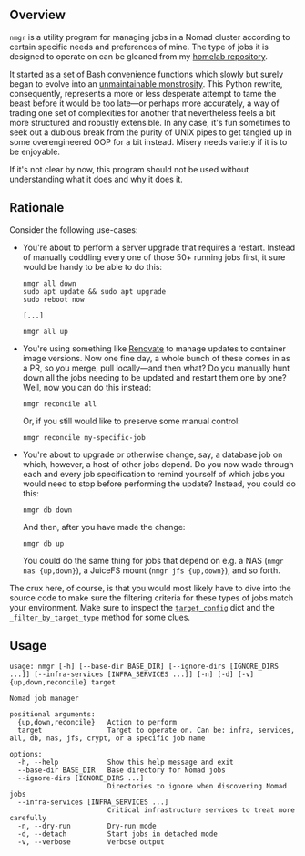 ## Overview

`nmgr` is a utility program for managing jobs in a Nomad cluster according to certain specific needs and preferences of mine. The type of jobs it is designed to operate on can be gleaned from my [homelab repository](https://github.com/cycneuramus/homelab).

It started as a set of Bash convenience functions which slowly but surely began to evolve into an [unmaintainable monstrosity](https://github.com/cycneuramus/nmgr/blob/bash-legacy/nmgr). This Python rewrite, consequently, represents a more or less desperate attempt to tame the beast before it would be too late—or perhaps more accurately, a way of trading one set of complexities for another that nevertheless feels a bit more structured and robustly extensible. In any case, it's fun sometimes to seek out a dubious break from the purity of UNIX pipes to get tangled up in some overengineered OOP for a bit instead. Misery needs variety if it is to be enjoyable.

If it's not clear by now, this program should not be used without understanding what it does and why it does it.

## Rationale

Consider the following use-cases:

+ You're about to perform a server upgrade that requires a restart. Instead of manually coddling every one of those 50+ running jobs first, it sure would be handy to be able to do this:

    ```
    nmgr all down
    sudo apt update && sudo apt upgrade
    sudo reboot now

    [...]

    nmgr all up
    ```

+ You're using something like [Renovate](https://renovatebot.com) to manage updates to container image versions. Now one fine day, a whole bunch of these comes in as a PR, so you merge, pull locally—and then what? Do you manually hunt down all the jobs needing to be updated and restart them one by one? Well, now you can do this instead:

    `nmgr reconcile all`

    Or, if you still would like to preserve some manual control:

    `nmgr reconcile my-specific-job`

+ You're about to upgrade or otherwise change, say, a database job on which, however, a host of other jobs depend. Do you now wade through each and every job specification to remind yourself of which jobs you would need to stop before performing the update? Instead, you could do this:

    `nmgr db down`

    And then, after you have made the change:

    `nmgr db up`

    You could do the same thing for jobs that depend on e.g. a NAS (`nmgr nas {up,down}`), a JuiceFS mount (`nmgr jfs {up,down}`), and so forth.

The crux here, of course, is that you would most likely have to dive into the source code to make sure the filtering criteria for these types of jobs match your environment. Make sure to inspect the [`target_config`](https://github.com/cycneuramus/nmgr/blob/a98da11fc62d25967639783ac317a21ea2267f33/nmgr#L53-L58) dict and the [`_filter_by_target_type`](https://github.com/cycneuramus/nmgr/blob/a98da11fc62d25967639783ac317a21ea2267f33/nmgr#L134-L170) method for some clues.

## Usage

```
usage: nmgr [-h] [--base-dir BASE_DIR] [--ignore-dirs [IGNORE_DIRS ...]] [--infra-services [INFRA_SERVICES ...]] [-n] [-d] [-v] {up,down,reconcile} target

Nomad job manager

positional arguments:
  {up,down,reconcile}   Action to perform
  target                Target to operate on. Can be: infra, services, all, db, nas, jfs, crypt, or a specific job name

options:
  -h, --help            Show this help message and exit
  --base-dir BASE_DIR   Base directory for Nomad jobs
  --ignore-dirs [IGNORE_DIRS ...]
                        Directories to ignore when discovering Nomad jobs
  --infra-services [INFRA_SERVICES ...]
                        Critical infrastructure services to treat more carefully
  -n, --dry-run         Dry-run mode
  -d, --detach          Start jobs in detached mode
  -v, --verbose         Verbose output
```
